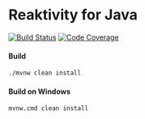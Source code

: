 # Reaktivity for Java

[![Build Status][build-status-image]][build-status]
[![Code Coverage][code-coverage-image]][code-coverage]

#### Build
```bash
./mvnw clean install
```
#### Build on Windows
```bash
mvnw.cmd clean install
```

[build-status-image]: https://travis-ci.org/reaktivity/ry.java.svg?branch=develop
[build-status]: https://travis-ci.org/reaktivity/ry.java
[code-coverage-image]: https://codecov.io/gh/reaktivity/ry.java/branch/develop/graph/badge.svg
[code-coverage]: https://codecov.io/gh/reaktivity/ry.java
